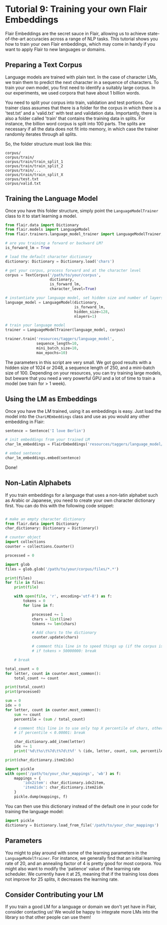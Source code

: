 # Tutorial 9: Training your own Flair Embeddings

Flair Embeddings are the secret sauce in Flair, allowing us to achieve state-of-the-art accuracies across a
range of NLP tasks.
This tutorial shows you how to train your own Flair embeddings, which may come in handy if you want to apply Flair
to new languages or domains.


## Preparing a Text Corpus

Language models are trained with plain text. In the case of character LMs, we train them to predict the next character
in a sequence of characters.
To train your own model, you first need to identify a suitably large corpus. In our experiments, we used corpora that
have about 1 billion words.

You need to split your corpus into train, validation and test portions.
Our trainer class assumes that there is a folder for the corpus in which there is a 'test.txt' and a 'valid.txt' with
test and validation data.
Importantly, there is also a folder called 'train' that contains the training data in splits.
For instance, the billion word corpus is split into 100 parts.
The splits are necessary if all the data does not fit into memory, in which case the trainer randomly iterates through
all splits.

So, the folder structure must look like this:

```
corpus/
corpus/train/
corpus/train/train_split_1
corpus/train/train_split_2
corpus/train/...
corpus/train/train_split_X
corpus/test.txt
corpus/valid.txt
```


## Training the Language Model

Once you have this folder structure, simply point the `LanguageModelTrainer` class to it to start learning a model.

```python
from flair.data import Dictionary
from flair.models import LanguageModel
from flair.trainers.language_model_trainer import LanguageModelTrainer, TextCorpus

# are you training a forward or backward LM?
is_forward_lm = True

# load the default character dictionary
dictionary: Dictionary = Dictionary.load('chars')

# get your corpus, process forward and at the character level
corpus = TextCorpus('/path/to/your/corpus',
                    dictionary,
                    is_forward_lm,
                    character_level=True)

# instantiate your language model, set hidden size and number of layers
language_model = LanguageModel(dictionary,
                               is_forward_lm,
                               hidden_size=128,
                               nlayers=1)

# train your language model
trainer = LanguageModelTrainer(language_model, corpus)

trainer.train('resources/taggers/language_model',
              sequence_length=10,
              mini_batch_size=10,
              max_epochs=10)
```

The parameters in this script are very small. We got good results with a hidden size of 1024 or 2048, a sequence length
of 250, and a mini-batch size of 100.
Depending on your resources, you can try training large models, but beware that you need a very powerful GPU and a lot
of time to train a model (we train for > 1 week).



## Using the LM as Embeddings

Once you have the LM trained, using it as embeddings is easy. Just load the model into the `CharLMEmbeddings` class and
use as you would any other embedding in Flair:

```python
sentence = Sentence('I love Berlin')

# init embeddings from your trained LM
char_lm_embeddings = FlairEmbeddings('resources/taggers/language_model/best-lm.pt')

# embed sentence
char_lm_embeddings.embed(sentence)
```

Done!


## Non-Latin Alphabets

If you train embeddings for a language that uses a non-latin alphabet such as Arabic or Japanese, you need to create your own character dictionary first. You can do this with the following code snippet: 

```python

# make an empty character dictionary
from flair.data import Dictionary
char_dictionary: Dictionary = Dictionary()

# counter object
import collections
counter = collections.Counter()

processed = 0

import glob
files = glob.glob('/path/to/your/corpus/files/*.*')

print(files)
for file in files:
    print(file)

    with open(file, 'r', encoding='utf-8') as f:
        tokens = 0
        for line in f:

            processed += 1            
            chars = list(line)
            tokens += len(chars)

            # Add chars to the dictionary
            counter.update(chars)

            # comment this line in to speed things up (if the corpus is too large)
            # if tokens > 50000000: break

    # break

total_count = 0
for letter, count in counter.most_common():
    total_count += count

print(total_count)
print(processed)

sum = 0
idx = 0
for letter, count in counter.most_common():
    sum += count
    percentile = (sum / total_count)

    # comment this line in to use only top X percentile of chars, otherwise filter later
    # if percentile < 0.00001: break

    char_dictionary.add_item(letter)
    idx += 1
    print('%d\t%s\t%7d\t%7d\t%f' % (idx, letter, count, sum, percentile))

print(char_dictionary.item2idx)

import pickle
with open('/path/to/your_char_mappings', 'wb') as f:
    mappings = {
        'idx2item': char_dictionary.idx2item,
        'item2idx': char_dictionary.item2idx
    }
    pickle.dump(mappings, f)
```

You can then use this dictionary instead of the default one in your code for training the language model: 

```python
import pickle
dictionary = Dictionary.load_from_file('/path/to/your_char_mappings')
```



## Parameters

You might to play around with some of the learning parameters in the `LanguageModelTrainer`.
For instance, we generally find that an initial learning rate of 20, and an annealing factor of 4 is pretty good for
most corpora.
You might also want to modify the 'patience' value of the learning rate scheduler. We currently have it at 25, meaning
that if the training loss does not improve for 25 splits, it decreases the learning rate.

## Consider Contributing your LM

If you train a good LM for a language or domain we don't yet have in Flair, consider contacting us! We would be happy
to integrate more LMs into the library so that other people can use them!



